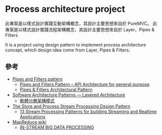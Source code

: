 # Process architecture project

此專案是以樣式設計實踐互動架構概念，其設計主要思想來自於 PureMVC。
此專案是以樣式設計實踐流程架構概念，其設計主要思想來自於 Layer、Pipes & Filters

It is a project using design pattern to implement process architecture concept, which design idea come from Layer, Pipes & Filters.

## 參考

+ [Pipes and Filters pattern](https://docs.microsoft.com/zh-tw/azure/architecture/patterns/pipes-and-filters)
  - [Pipes and Filters Pattern – API Architecture for general purpose](https://kudocode.me/2019/04/16/pipes-and-filters-pattern-api-architecture-for-general-purpose/)
  - [Pipes & Filters Architectural Pattern](https://www.slideshare.net/FredrikKivi/pipes-filters-architectural-pattern)
+ [Software Architecture Patterns — Layered Architecture](https://medium.com/@priyalwalpita/software-architecture-patterns-layered-architecture-a3b89b71a057)
  - [軟體分層架構模式](https://blog.johnwu.cc/article/software-layered-architecture-pattern.html)
+ [The Store and Process Stream Processing Design Pattern](http://tutorials.jenkov.com/data-streaming/store-and-process.html)
  - [13 Stream Processing Patterns for building Streaming and Realtime Applications](https://iwringer.wordpress.com/2015/08/03/patterns-for-streaming-realtime-analytics/)
+ [MapReduce wiki](https://zh.wikipedia.org/wiki/MapReduce)
  - [IN-STREAM BIG DATA PROCESSING](https://highlyscalable.wordpress.com/2013/08/20/in-stream-big-data-processing/)
